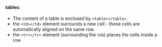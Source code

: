 #### tables:
- The content of a table is enclosed by `<table></table>`.
- the `<td></td>` element surrounds a new cell - these cells are automatically aligned on the same row.
- the `<tr></tr>` element (surrounding the `td`s) places the cells inside a row